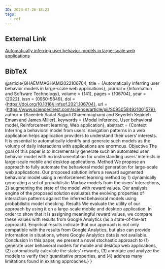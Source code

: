 ```yaml
---
ID: 2024-07-26-18:23
tags:
  - ref
---
```

## External Link

[Automatically inferring user behavior models in large-scale web applications](https://www.sciencedirect.com/science/article/abs/pii/S0950584921001579?via%3Dihub)
## BibTeX

@article{GHAEMMAGHAMI2022106704,
title = {Automatically inferring user behavior models in large-scale web applications},
journal = {Information and Software Technology},
volume = {141},
pages = {106704},
year = {2022},
issn = {0950-5849},
doi = {https://doi.org/10.1016/j.infsof.2021.106704},
url = {https://www.sciencedirect.com/science/article/pii/S0950584921001579},
author = {Saeedeh Sadat Sajjadi Ghaemmaghami and Seyedeh Sepideh Emam and James Miller},
keywords = {Model inference, User behavioral model, Reinforcement learning, Web application},
abstract = {Context
Inferring a behavioral model from users’ navigation patterns in a web application helps application providers to understand their users’ interests. It is essential to automatically identify and generate such models as the volume of daily interactions with applications are enormous.
Objective
The goal of this paper is to incrementally generate such an automated user behavior model with no instrumentation for understanding users’ interests in large-scale mobile and desktop applications.
Method
We propose an approach to fully automate the behavioral model generation for large-scale web applications. Our proposed solution infers a reward augmented behavioral model using a reinforcement learning method by 1) dynamically generating a set of probabilistic Markov models from the users’ interactions, 2) augmenting the state of the model with reward values. Our analysis engine of the proposed solution evaluates the evolving properties of interaction patterns against the inferred behavioral models using probabilistic model checking.
Results
We evaluate the utility of our approach by using it on a large-scale mobile and desktop application. In order to show that it is assigning meaningful reward values, we compare these values with results from Google Analytics (as a state-of-the-art approach). Empirical results indicate that our approach is not only compatible with the results from Google Analytics, but also can provide information in situations, where Google Analytics data is not available.
Conclusion
In this paper, we present a novel stochastic approach to (1) generate user behavioral models for mobile and desktop web applications, (2) automatically calculate the states’ rewards, (3) annotate and analyze the models to verify their quantitative properties, and (4) address many limitations found in existing approaches.}
}